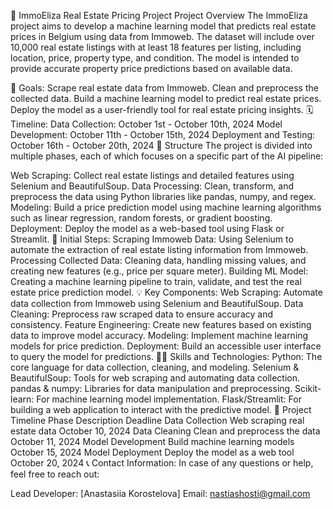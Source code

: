 🏡 ImmoEliza Real Estate Pricing Project
Project Overview
The ImmoEliza project aims to develop a machine learning model that predicts real estate prices in Belgium using data from Immoweb. The dataset will include over 10,000 real estate listings with at least 18 features per listing, including location, price, property type, and condition. The model is intended to provide accurate property price predictions based on available data.

🚀 Goals:
Scrape real estate data from Immoweb.
Clean and preprocess the collected data.
Build a machine learning model to predict real estate prices.
Deploy the model as a user-friendly tool for real estate pricing insights.
🗓 Timeline:
Data Collection: October 1st - October 10th, 2024
Model Development: October 11th - October 15th, 2024
Deployment and Testing: October 16th - October 20th, 2024
📂 Structure
The project is divided into multiple phases, each of which focuses on a specific part of the AI pipeline:

Web Scraping: Collect real estate listings and detailed features using Selenium and BeautifulSoup.
Data Processing: Clean, transform, and preprocess the data using Python libraries like pandas, numpy, and regex.
Modeling: Build a price prediction model using machine learning algorithms such as linear regression, random forests, or gradient boosting.
Deployment: Deploy the model as a web-based tool using Flask or Streamlit.
🌱 Initial Steps:
Scraping Immoweb Data: Using Selenium to automate the extraction of real estate listing information from Immoweb.
Processing Collected Data: Cleaning data, handling missing values, and creating new features (e.g., price per square meter).
Building ML Model: Creating a machine learning pipeline to train, validate, and test the real estate price prediction model.
💡 Key Components:
Web Scraping: Automate data collection from Immoweb using Selenium and BeautifulSoup.
Data Cleaning: Preprocess raw scraped data to ensure accuracy and consistency.
Feature Engineering: Create new features based on existing data to improve model accuracy.
Modeling: Implement machine learning models for price prediction.
Deployment: Build an accessible user interface to query the model for predictions.
👩‍💻 Skills and Technologies:
Python: The core language for data collection, cleaning, and modeling.
Selenium & BeautifulSoup: Tools for web scraping and automating data collection.
pandas & numpy: Libraries for data manipulation and preprocessing.
Scikit-learn: For machine learning model implementation.
Flask/Streamlit: For building a web application to interact with the predictive model.
📅 Project Timeline
Phase	Description	Deadline
Data Collection	Web scraping real estate data	October 10, 2024
Data Cleaning	Clean and preprocess the data	October 11, 2024
Model Development	Build machine learning models	October 15, 2024
Model Deployment	Deploy the model as a web tool	October 20, 2024
📞 Contact Information:
In case of any questions or help, feel free to reach out:

Lead Developer: [Anastasiia Korostelova]
Email: nastiashosti@gmail.com